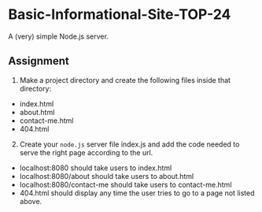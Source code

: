 # Basic-Informational-Site-TOP-24

A (very) simple Node.js server.

## Assignment

1. Make a project directory and create the following files inside that directory:

- index.html
- about.html
- contact-me.html
- 404.html

2. Create your `node.js` server file index.js and add the code needed to serve the right page according to the url.

- localhost:8080 should take users to index.html
- localhost:8080/about should take users to about.html
- localhost:8080/contact-me should take users to contact-me.html
- 404.html should display any time the user tries to go to a page not listed above.
